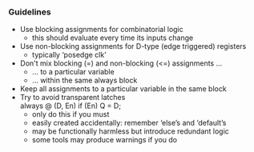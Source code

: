 ### Guidelines
- Use blocking assignments for combinatorial logic
    - this should evaluate every time its inputs change
- Use non-blocking assignments for D-type (edge triggered) registers
    - typically ‘posedge clk’
- Don't mix blocking (=) and non-blocking (<=) assignments ...
    - ... to a particular variable
    - ... within the same always block
- Keep all assignments to a particular variable in the same block
- Try to avoid transparent latches  
    always @ (D, En) if (En) Q = D;
    - only do this if you must
    - easily created accidentally: remember ‘else’s and ‘default’s
    - may be functionally harmless but introduce redundant logic
    - some tools may produce warnings if you do
